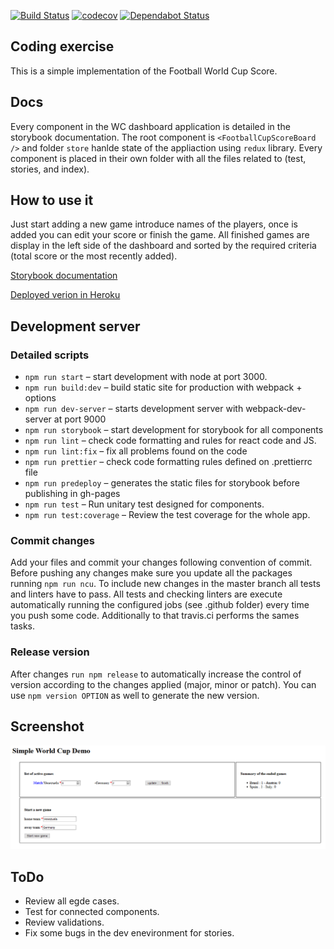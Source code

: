 [![Build Status](https://travis-ci.com/ventoji/world-cup-dashboard.svg?branch=master)](https://travis-ci.com/ventoji/world-cup-dashboard)
[![codecov](https://codecov.io/gh/ventoji/world-cup-dashboard/branch/master/graph/badge.svg?token=6BLOU5HTV2)](https://codecov.io/gh/ventoji/world-cup-dashboard)
[![Dependabot Status](https://api.dependabot.com/badges/status?host=github&repo=ventoji/world-cup-dashboard)](https://dependabot.com)
## Coding exercise

This is a simple implementation of the Football World Cup Score.

## Docs
Every component in the WC dashboard application is detailed in the storybook documentation.
The root component is `<FootballCupScoreBoard />` and folder `store` hanlde state of the appliaction using `redux` library. Every component is placed in their own folder with all the files related to (test, stories, and index).

## How to use it
Just start adding a new game introduce names of the players, once is added you can edit your score or finish the game. All finished games are display in the left side of the dashboard and sorted by the required criteria (total score or the most recently added).

[Storybook documentation](https://ventoji.github.io/world-cup-dashboard)

[Deployed verion in Heroku](https://world-cup-dashboard-vento.herokuapp.com/)

## Development server

### Detailed scripts

* `npm run start` – start development with node at port 3000.
* `npm run build:dev` – build static site for production with webpack + options
* `npm run dev-server` – starts development server with webpack-dev-server at port 9000
* `npm run storybook` – start development for storybook for all components
* `npm run lint` – check code formatting and rules for react code and JS.
* `npm run lint:fix` – fix all problems found on the code 
* `npm run prettier` – check code formatting rules defined on .prettierrc file
* `npm run predeploy` – generates the static files for storybook before publishing in gh-pages
* `npm run test` – Run unitary test designed for components.
* `npm run test:coverage` – Review the test coverage for the whole app.

### Commit changes
Add your files and commit your changes following convention of commit. Before pushing any changes make sure you update all the packages running `npm run ncu`. To include new changes in the master branch all tests and linters have to pass. All tests and checking linters are execute automatically running the configured jobs (see .github folder) every time you push some code. Additionally to that travis.ci performs the sames tasks.  

### Release version
After changes `run npm release` to automatically increase the control of version according to the changes applied (major, minor or patch). You can use `npm version OPTION` as well to generate the new version.

## Screenshot

![Screenshot](images/dashboard.png)

## ToDo

- Review all egde cases.
- Test for connected components.
- Review validations.
- Fix some bugs in the dev enevironment for stories.

